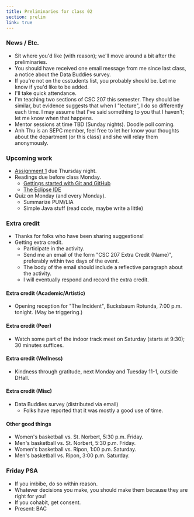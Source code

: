 ```yaml
---
title: Preliminaries for class 02
section: prelim
link: true
---
```

### News / Etc.

* Sit where you'd like (with reason); we'll move around a bit after the
  preliminaries.
* You should have received one email message from me since last class, 
  a notice about the Data Buddies survey.
* If you're not on the csstudents list, you probably should be.  Let me
  know if you'd like to be added.
* I'll take quick attendance.
* I'm teaching two sections of CSC 207 this semester.  They should be
  similar, but evidence suggests that when I "lecture", I do so differently
  each time.  I may assume that I've said something to you that I haven't;
  let me know when that happens.
* Mentor sessions at time TBD (Sunday nights).  Doodle poll coming.  
* Anh Thu is an SEPC member, feel free to let her know your thoughts
  about the department (or this class) and she will relay them anonymously.

### Upcoming work

* [Assignment 1](../assignments/assignment01) due Thursday night.
* Readings due before class Monday.
    * [Gettings started with Git and GitHub](../readings/git)
    * [The Eclipse IDE](../readings/eclipse)
* Quiz on Monday (and every Monday).
    * Summarize PUM/LIA
    * Simple Java stuff (read code, maybe write a little)

### Extra credit

* Thanks for folks who have been sharing suggestions!
* Getting extra credit.
    * Participate in the activity.
    * Send me an email of the form "CSC 207 Extra Credit (Name)", preferably
      within two days of the event.
    * The body of the email should include a reflective paragraph about
      the activity.
    * I will eventually respond and record the extra credit.

#### Extra credit (Academic/Artistic)

* Opening reception for "The Incident", Bucksbaum Rotunda, 7:00 p.m. 
  tonight. (May be triggering.)

#### Extra credit (Peer)

* Watch some part of the indoor track meet on Saturday (starts at 9:30);
  30 minutes suffices.

#### Extra credit (Wellness)

* Kindness through gratitude, next Monday and Tuesday 11-1, outside DHall.

#### Extra credit (Misc)

* Data Buddies survey (distributed via email)
    * Folks have reported that it was mostly a good use of time.

#### Other good things

* Women's basketball vs. St. Norbert, 5:30 p.m. Friday.
* Men's basketball vs. St. Norbert, 5:30 p.m. Friday.
* Women's basketball vs. Ripon, 1:00 p.m. Saturday.
* Men's basketball vs. Ripon, 3:00 p.m. Saturday.

### Friday PSA

* If you imbibe, do so within reason.
* Whatever decisions you make, you should make them because they are
  right for you!
* If you cohabit, get consent.
* Present: BAC

